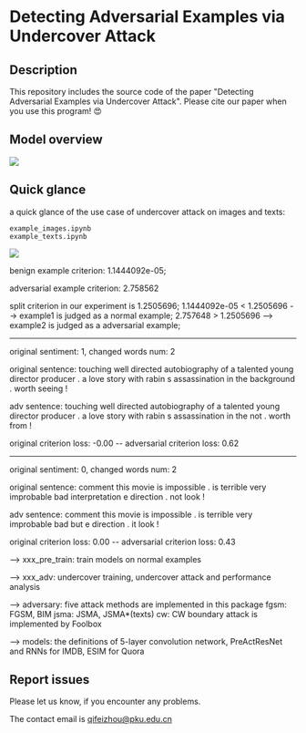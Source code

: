 # Detecting Adversarial Examples via Undercover Attack

## Description
This repository includes the source code of the paper "Detecting Adversarial Examples via Undercover Attack". Please cite our paper when you use this program! 😍

## Model overview
![](https://i.loli.net/2019/11/22/STtspcuDf6PVUqb.png)

## Quick glance
a quick glance of the use case of undercover attack on images and texts:

```
example_images.ipynb
example_texts.ipynb
```

![](https://i.loli.net/2019/11/22/R4jFAODNUegpLvs.png)

benign example criterion:  1.1444092e-05;
 
adversarial example criterion:  2.758562

split criterion in our experiment is 1.2505696; 1.1444092e-05 < 1.2505696 --> example1 is judged as a normal example; 2.757648 > 1.2505696 --> example2 is judged as a adversarial example;


--------------------

original sentiment: 1, changed words num: 2

original sentence:  touching well directed autobiography of a talented young director producer . a love story with rabin s assassination in the background . worth seeing !

adv sentence:       touching well directed autobiography of a talented young director producer . a love story with rabin s assassination in the not . worth from !

original criterion loss: -0.00 -- adversarial criterion loss: 0.62

--------------------

original sentiment: 0, changed words num: 2

original sentence:  comment this movie is impossible . is terrible very improbable bad interpretation e direction . not look !

adv sentence:       comment this movie is impossible . is terrible very improbable bad but e direction . it look !

original criterion loss: 0.00 -- adversarial criterion loss: 0.43



--> xxx_pre_train: train models on normal examples

--> xxx_adv: undercover training, undercover attack and performance analysis

--> adversary: five attack methods are implemented in this package
    fgsm: FGSM, BIM
    jsma: JSMA, JSMA*(texts)
    cw: CW
    boundary attack is implemented by Foolbox

--> models: the definitions of 5-layer convolution network, PreActResNet and RNNs for IMDB, ESIM for Quora

## Report issues
Please let us know, if you encounter any problems.

The contact email is qifeizhou@pku.edu.cn


